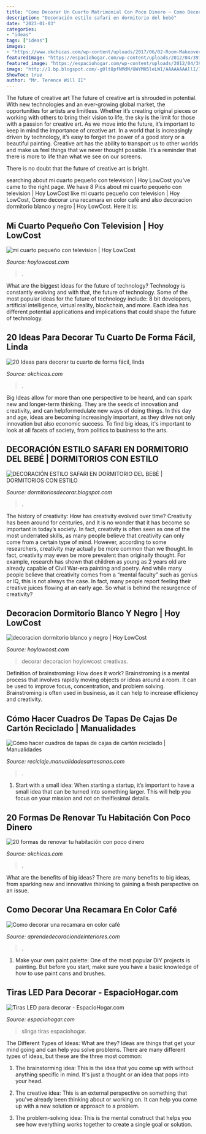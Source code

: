 ```yaml
---
title: "Como Decorar Un Cuarto Matrimonial Con Poco Dinero ~ Como Decorar Una Recamara En Color Café"
description: "Decoración estilo safari en dormitorio del bebé"
date: "2023-01-03"
categories:
- "ideas"
tags: ["ideas"]
images:
- "https://www.okchicas.com/wp-content/uploads/2017/06/02-Room-Makeover-526x700.jpg"
featuredImage: "https://espaciohogar.com/wp-content/uploads/2012/04/391348296_743.jpg?1d973d&amp;1d973d"
featured_image: "https://espaciohogar.com/wp-content/uploads/2012/04/391348296_743.jpg?1d973d&amp;1d973d"
image: "http://1.bp.blogspot.com/-g0lt8pfNMdM/UWYMH5leLWI/AAAAAAAAllI/7bINkx2WY7c/s1600/dormitorio-bebe-safari.jpg"
ShowToc: true
author: "Mr. Terence Will II"
---
```



The future of creative art
The future of creative art is shrouded in potential. With new technologies and an ever-growing global market, the opportunities for artists are limitless. Whether it’s creating original pieces or working with others to bring their vision to life, the sky is the limit for those with a passion for creative art.
As we move into the future, it’s important to keep in mind the importance of creative art. In a world that is increasingly driven by technology, it’s easy to forget the power of a good story or a beautiful painting. Creative art has the ability to transport us to other worlds and make us feel things that we never thought possible. It’s a reminder that there is more to life than what we see on our screens.

There is no doubt that the future of creative art is bright.

	

		
searching about mi cuarto pequeño con television | Hoy LowCost you've came to the right page. We have 8 Pics about mi cuarto pequeño con television | Hoy LowCost like mi cuarto pequeño con television | Hoy LowCost, Como decorar una recamara en color café and also decoracion dormitorio blanco y negro | Hoy LowCost. Here it is:
		
    
## Mi Cuarto Pequeño Con Television | Hoy LowCost

<img loading=lazy src="http://hoylowcost.com/wp-content/uploads/2015/06/mi-cuarto-pequeño-con-television.jpg" onerror="this.onerror=null;this.src='https://tse4.mm.bing.net/th?id=OIP.pCPzKeTsTinskKJ4BARYJAHaFG&amp;pid=15.1';" alt="mi cuarto pequeño con television | Hoy LowCost">

_Source: hoylowcost.com_

>. 

	

What are the biggest ideas for the future of technology?
Technology is constantly evolving and with that, the future of technology. Some of the most popular ideas for the future of technology include: 8 bit developers, artificial intelligence, virtual reality, blockchain, and more. Each idea has different potential applications and implications that could shape the future of technology.

    
## 20 Ideas Para Decorar Tu Cuarto De Forma Fácil, Linda

<img loading=lazy src="https://www.okchicas.com/wp-content/uploads/2017/06/02-Room-Makeover-526x700.jpg" onerror="this.onerror=null;this.src='https://tse1.mm.bing.net/th?id=OIP.59C0Faho_dH2El68hiTD6AHaJ2&amp;pid=15.1';" alt="20 Ideas para decorar tu cuarto de forma fácil, linda">

_Source: okchicas.com_

>. 

	

Big Ideas allow for more than one perspective to be heard, and can spark new and longer-term thinking. They are the seeds of innovation and creativity, and can helpformedulate new ways of doing things. In this day and age, ideas are becoming increasingly important, as they drive not only innovation but also economic success. To find big ideas, it's important to look at all facets of society, from politics to business to the arts.

    
## DECORACIÓN ESTILO SAFARI EN DORMITORIO DEL BEBÉ | DORMITORIOS CON ESTILO

<img loading=lazy src="http://1.bp.blogspot.com/-g0lt8pfNMdM/UWYMH5leLWI/AAAAAAAAllI/7bINkx2WY7c/s1600/dormitorio-bebe-safari.jpg" onerror="this.onerror=null;this.src='https://tse2.mm.bing.net/th?id=OIP.FjNEszFzVfHwYvRYE75jpQHaIp&amp;pid=15.1';" alt="DECORACIÓN ESTILO SAFARI EN DORMITORIO DEL BEBÉ | DORMITORIOS CON ESTILO">

_Source: dormitoriosdecorar.blogspot.com_

>. 

	

The history of creativity: How has creativity evolved over time?
Creativity has been around for centuries, and it is no wonder that it has become so important in today’s society. In fact, creativity is often seen as one of the most underrated skills, as many people believe that creativity can only come from a certain type of mind. However, according to some researchers, creativity may actually be more common than we thought. In fact, creativity may even be more prevalent than originally thought. For example, research has shown that children as young as 2 years old are already capable of Civil War-era painting and poetry. And while many people believe that creativity comes from a “mental faculty” such as genius or IQ, this is not always the case. In fact, many people report feeling their creative juices flowing at an early age. So what is behind the resurgence of creativity?

    
## Decoracion Dormitorio Blanco Y Negro | Hoy LowCost

<img loading=lazy src="http://hoylowcost.com/wp-content/uploads/2015/06/decoracion-dormitorio-blanco-y-negro.jpg" onerror="this.onerror=null;this.src='https://tse2.mm.bing.net/th?id=OIP.rAOICMfiQoRinGBChnimEwHaG6&amp;pid=15.1';" alt="decoracion dormitorio blanco y negro | Hoy LowCost">

_Source: hoylowcost.com_

>decorar decoracion hoylowcost creativas. 

	

Definition of brainstroming: How does it work?
Brainstroming is a mental process that involves rapidly moving objects or ideas around a room. It can be used to improve focus, concentration, and problem solving. Brainstroming is often used in business, as it can help to increase efficiency and creativity.

    
## Cómo Hacer Cuadros De Tapas De Cajas De Cartón Reciclado | Manualidades

<img loading=lazy src="https://www.manualidadesartesanas.com/wp-content/uploads/2014/06/cuadros-tapas-cajas-carton.jpg" onerror="this.onerror=null;this.src='https://tse4.mm.bing.net/th?id=OIP.DI7S4eYmhpZF59lsti_s5AAAAA&amp;pid=15.1';" alt="Cómo hacer cuadros de tapas de cajas de cartón reciclado | Manualidades">

_Source: reciclaje.manualidadesartesanas.com_

>. 

	

1. Start with a small idea: When starting a startup, it’s important to have a small idea that can be turned into something larger. This will help you focus on your mission and not on theiflesimal details.

    
## 20 Formas De Renovar Tu Habitación Con Poco Dinero

<img loading=lazy src="https://www.okchicas.com/wp-content/uploads/2016/12/corcho.jpg" onerror="this.onerror=null;this.src='https://tse2.mm.bing.net/th?id=OIP.OmBjr7Q8KOb7tloTjxGJFAHaHM&amp;pid=15.1';" alt="20 formas de renovar tu habitación con poco dinero">

_Source: okchicas.com_

>. 

	

What are the benefits of big ideas?
There are many benefits to big ideas, from sparking new and innovative thinking to gaining a fresh perspective on an issue.

    
## Como Decorar Una Recamara En Color Café

<img loading=lazy src="https://aprendedecoraciondeinteriores.com/wp-content/uploads/2016/10/Como-decorar-una-recamara-en-color-café-5.jpg" onerror="this.onerror=null;this.src='https://tse3.mm.bing.net/th?id=OIP.tdf389g72EG9qJH1uxAPtgHaFj&amp;pid=15.1';" alt="Como decorar una recamara en color café">

_Source: aprendedecoraciondeinteriores.com_

>. 

	

1. Make your own paint palette: One of the most popular DIY projects is painting. But before you start, make sure you have a basic knowledge of how to use paint cans and brushes.

    
## Tiras LED Para Decorar - EspacioHogar.com

<img loading=lazy src="https://espaciohogar.com/wp-content/uploads/2012/04/391348296_743.jpg?1d973d&amp;1d973d" onerror="this.onerror=null;this.src='https://tse3.mm.bing.net/th?id=OIP.X1ey2qO9QyNQfWMOMa9ungHaFS&amp;pid=15.1';" alt="Tiras LED para decorar - EspacioHogar.com">

_Source: espaciohogar.com_

>slinga tiras espaciohogar. 

	

The Different Types of Ideas: What are they?
Ideas are things that get your mind going and can help you solve problems. There are many different types of ideas, but these are the three most common:
1. The brainstorming idea: This is the idea that you come up with without anything specific in mind. It's just a thought or an idea that pops into your head.

2. The creative idea: This is an external perspective on something that you've already been thinking about or working on. It can help you come up with a new solution or approach to a problem.

3. The problem-solving idea: This is the mental construct that helps you see how everything works together to create a single goal or solution.

